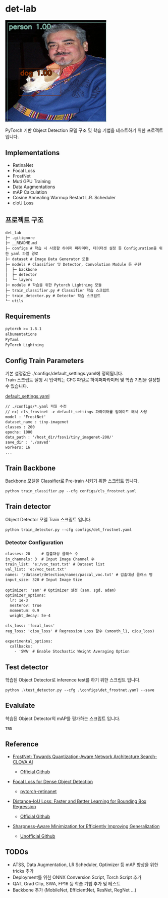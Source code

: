 # det-lab

![example](./docs/inference_result.png)

PyTorch 기반 Object Detection 모델 구조 및 학습 기법을 테스트하기 위한 프로젝트입니다.

## Implementations

- RetinaNet
- Focal Loss
- FrostNet
- Muti GPU Training
- Data Augmentations
- mAP Calculation
- Cosine Annealing Warmup Restart L.R. Scheduler
- cIoU Loss

## 프로젝트 구조

```
det_lab
├─ .gitignore
├─ __README.md
├─ configs # 학습 시 사용할 하이퍼 파라미터, 데이터셋 설정 등 Configuration을 위한 yaml 파일 경로
├─ dataset # Image Data Generator 모듈
├─ models # Classifier 및 Detector, Convolution Module 등 구현
│  ├─ backbone
│  ├─ detector
│  └─ layers
├─ module # 학습을 위한 Pytorch Lightning 모듈
├─ train_classifier.py # Classifier 학습 스크립트
├─ train_detector.py # Detector 학습 스크립트
└─ utils

```

## Requirements

`pytorch >= 1.8.1`  
`albumentations`  
`PyYaml`  
`PyTorch Lightning`

## Config Train Parameters

기본 설정값은 ./configs/default_settings.yaml에 정의됩니다.  
Train 스크립트 실행 시 입력되는 CFG 파일로 하이퍼파라미터 및 학습 기법을 설정할 수 있습니다.

[default_settings.yaml](./configs/default_settings.yaml)

    // ./configs/*.yaml 파일 수정
    // ex) cls_frostnet -> default_settings 파라미터를 업데이트 해서 사용
    model : 'FrostNet'
    dataset_name : tiny-imagenet
    classes : 200
    epochs: 1000
    data_path : '/host_dir/fssv1/tiny_imagenet-200/'
    save_dir : './saved'
    workers: 16
    ...

## Train Backbone

Backbone 모델을 Classifier로 Pre-train 시키기 위한 스크립트 입니다.

    python train_classifier.py --cfg configs/cls_frostnet.yaml

## Train detector

Object Detector 모델 Train 스크립트 입니다.

    python train_detector.py --cfg configs/det_frostnet.yaml

### Detector Configuration

    classes: 20     # 검출대상 클래스 수
    in_channels: 3  # Input Image Channel 수
    train_list: 'e:/voc_test.txt' # Dataset list
    val_list: 'e:/voc_test.txt'
    names: '/dataset/detection/names/pascal_voc.txt' # 검출대상 클래스 명
    input_size: 320 # Input Image Size

    optimizer: 'sam' # Optimizer 설정 (sam, sgd, adam)
    optimizer_options:
      lr: 1e-3
      nesterov: true
      momentum: 0.9
      weight_decay: 5e-4

    cls_loss: 'focal_loss'
    reg_loss: 'ciou_loss' # Regression Loss 함수 (smooth_l1, ciou_loss)

    experimental_options:
      callbacks:
        - 'SWA' # Enable Stochastic Weight Averaging Option

## Test detector

학습된 Object Detector로 inference test를 하기 위한 스크립트 입니다.

    python .\test_detector.py --cfg .\configs\det_frostnet.yaml --save

## Evalulate

학습된 Object Detector의 mAP를 평가하는 스크립트 입니다.

    TBD

## Reference

- [FrostNet: Towards Quantization-Aware Network Architecture Search-CLOVA AI](https://arxiv.org/abs/2006.09679)
  - [Official Github](https://github.com/clovaai/frostnet#pretrained)
- [Focal Loss for Dense Object Detection](https://arxiv.org/abs/1708.02002)

  - [pytorch-retinanet](https://github.com/yhenon/pytorch-retinanet)

- [Distance-IoU Loss: Faster and Better Learning for Bounding Box Regression](https://arxiv.org/pdf/1911.08287.pdf)

  - [Official Github](https://github.com/Zzh-tju/CIoU)

- [Sharpness-Aware Minimization for Efficiently Improving Generalization](https://arxiv.org/abs/2010.01412)
  - [Unofficial Github](https://github.com/davda54/sam)

## TODOs

- ATSS, Data Augmentation, LR Scheduler, Optimizer 등 mAP 향상을 위한 tricks 추가
- Deployment를 위한 ONNX Conversion Script, Torch Script 추가
- QAT, Grad Clip, SWA, FP16 등 학습 기법 추가 및 테스트
- Backbone 추가 (MobileNet, EfficientNet, ResNet, RegNet ...)
